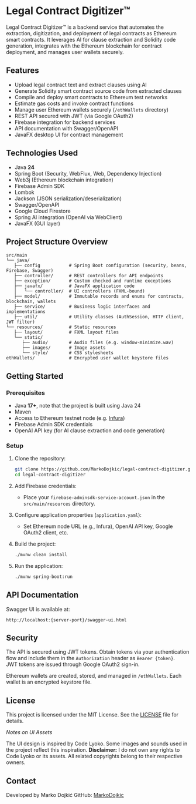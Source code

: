 # Legal Contract Digitizer™

Legal Contract Digitizer™ is a backend service that automates the extraction, digitization,
and deployment of legal contracts as Ethereum smart contracts. It leverages AI for clause extraction and Solidity code generation, integrates with the Ethereum blockchain for contract deployment, and manages user wallets securely.

## Features

- Upload legal contract text and extract clauses using AI
- Generate Solidity smart contract source code from extracted clauses
- Compile and deploy smart contracts to Ethereum test networks
- Estimate gas costs and invoke contract functions
- Manage user Ethereum wallets securely (`/ethWallets` directory)
- REST API secured with JWT (via Google OAuth2)
- Firebase integration for backend services
- API documentation with Swagger/OpenAPI
- JavaFX desktop UI for contract management

## Technologies Used

- Java **24**
- Spring Boot (Security, WebFlux, Web, Dependency Injection)
- Web3j (Ethereum blockchain integration)
- Firebase Admin SDK
- Lombok
- Jackson (JSON serialization/deserialization)
- Swagger/OpenAPI
- Google Cloud Firestore
- Spring AI integration (OpenAI via WebClient)
- JavaFX (GUI layer)

## Project Structure Overview

```
src/main
└── java/
   ├── config           # Spring Boot configuration (security, beans, Firebase, Swagger)
   ├── controller/      # REST controllers for API endpoints
   ├── exception/       # Custom checked and runtime exceptions
   ├── javafx/          # JavaFX application code
   │   └── controller/  # UI controllers (FXML-bound)
   ├── model/           # Immutable records and enums for contracts, blockchain, wallets
   ├── service/         # Business logic interfaces and implementations
   ├── util/            # Utility classes (AuthSession, HTTP client, JWT filter)
└── resources/          # Static resources
   ├── layout/          # FXML layout files
   └── static/
      ├── audio/        # Audio files (e.g. window-minimize.wav)
      ├── images/       # Image assets
      └── style/        # CSS stylesheets
ethWallets/             # Encrypted user wallet keystore files
```

## Getting Started

### Prerequisites

- Java **17+**, note that the project is built using Java 24
- Maven
- Access to Ethereum testnet node (e.g. [Infura](https://infura.io))
- Firebase Admin SDK credentials
- OpenAI API key (for AI clause extraction and code generation)

### Setup

1. Clone the repository:
   ```bash
   git clone https://github.com/MarkoDojkic/legal-contract-digitizer.git
   cd legal-contract-digitizer
   ```

2. Add Firebase credentials:
    - Place your `firebase-adminsdk-service-account.json` in the `src/main/resources` directory.

3. Configure application properties (`application.yaml`):
    - Set Ethereum node URL (e.g., Infura), OpenAI API key, Google OAuth2 client, etc.

4. Build the project:
   ```bash
   ./mvnw clean install
   ```

5. Run the application:
   ```bash
   ./mvnw spring-boot:run
   ```

## API Documentation

Swagger UI is available at:
```
http://localhost:{server-port}/swagger-ui.html
```

## Security

The API is secured using JWT tokens. Obtain tokens via your authentication flow and include them in the `Authorization` header as `Bearer {token}`.<br>
JWT tokens are issued through Google OAuth2 sign-in.

Ethereum wallets are created, stored, and managed in `/ethWallets`.
Each wallet is an encrypted keystore file.

## License

This project is licensed under the MIT License. See the [LICENSE](https://github.com/MarkoDojkic/legal-contract-digitizer/blob/main/LICENSE) file for details.

*Notes on UI Assets*

The UI design is inspired by Code Lyoko. Some images and sounds used in the project reflect this inspiration.
**Disclaimer:** I do not own any rights to Code Lyoko or its assets. All related copyrights belong to their respective owners.

## Contact

Developed by Marko Dojkić
GitHub: [MarkoDojkic](https://github.com/MarkoDojkic)